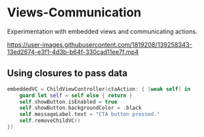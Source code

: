 # Views-Communication

Experimentation with embedded views and communicating actions.

https://user-images.githubusercontent.com/1819208/139258343-13ed2674-e3f1-4d3b-b64f-330cad11ee7f.mp4

## Using closures to pass data 

```swift 
embeddedVC = ChildViewController(ctaAction: { [weak self] in
    guard let self = self else { return }
    self.showButton.isEnabled = true
    self.showButton.backgroundColor = .black
    self.messageLabel.text = "CTA button pressed."
    self.removeChildVC()
})
```
